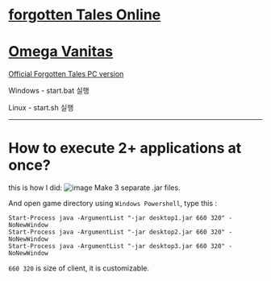 # [forgotten Tales Online](https://forum.dmgamestudio.com/index.php)

# [Omega Vanitas](https://ov.dmgamestudio.com/index.php)

[Official Forgotten Tales PC version](https://forum.dmgamestudio.com/viewtopic.php?t=17401)

Windows - start.bat 실행

Linux - start.sh 실행

---

# How to execute 2+ applications at once?
this is how I did:
![image](https://github.com/CharmStrange/Snippet/assets/105769152/5944d3cb-4ab1-4c68-aecb-fbfcc88d3d61)
Make 3 separate .jar files.

And open game directory using `Windows Powershell`, type this :
```
Start-Process java -ArgumentList "-jar desktop1.jar 660 320" -NoNewWindow
Start-Process java -ArgumentList "-jar desktop2.jar 660 320" -NoNewWindow
Start-Process java -ArgumentList "-jar desktop3.jar 660 320" -NoNewWindow
```
`660 320` is size of client, it is customizable. 
